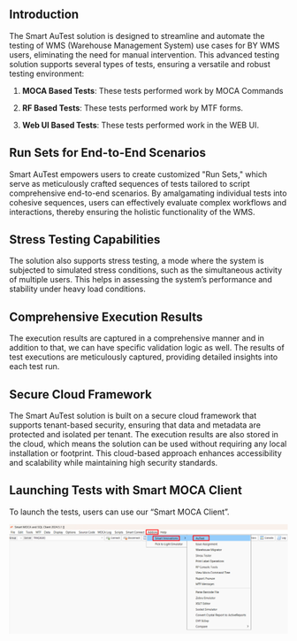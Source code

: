 ## Introduction

The Smart AuTest solution is designed to streamline and automate the testing of WMS (Warehouse Management System) use cases for BY WMS users, eliminating the need for manual intervention. This advanced testing solution supports several types of tests, ensuring a versatile and robust testing environment:

1. **MOCA Based Tests**: These tests performed work by MOCA Commands

2. **RF Based Tests**: These tests performed work by MTF forms.

3. **Web UI Based Tests**: These tests performed work in the WEB UI.

## Run Sets for End-to-End Scenarios

Smart AuTest empowers users to create customized "Run Sets," which serve as meticulously crafted sequences of tests tailored to script comprehensive end-to-end scenarios. By amalgamating individual tests into cohesive sequences, users can effectively evaluate complex workflows and interactions, thereby ensuring the holistic functionality of the WMS.

## Stress Testing Capabilities

The solution also supports stress testing, a mode where the system is subjected to simulated stress conditions, such as the simultaneous activity of multiple users. This helps in assessing the system’s performance and stability under heavy load conditions.

## Comprehensive Execution Results

The execution results are captured in a comprehensive manner and in addition to that, we can have specific validation logic as well. The results of test executions are meticulously captured, providing detailed insights into each test run. 

## Secure Cloud Framework

The Smart AuTest solution is built on a secure cloud framework that supports tenant-based security, ensuring that data and metadata are protected and isolated per tenant. The execution results are also stored in the cloud, which means the solution can be used without requiring any local installation or footprint. This cloud-based approach enhances accessibility and scalability while maintaining high security standards.

## Launching Tests with Smart MOCA Client

To launch the tests, users can use our “Smart MOCA Client”.

![](Images/image1.png)

